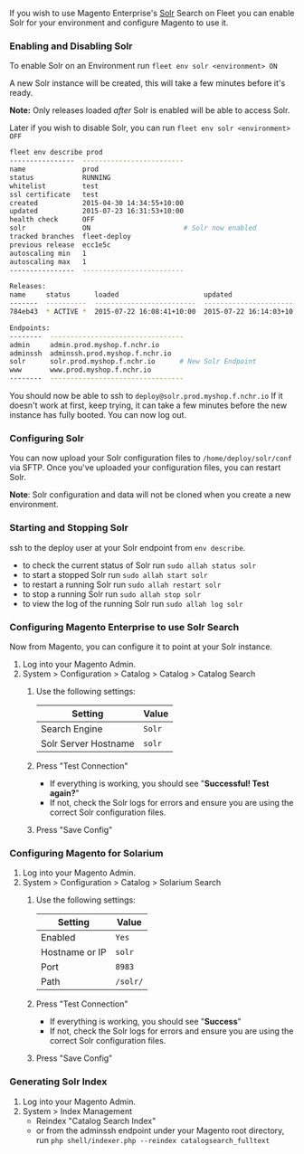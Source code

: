 If you wish to use Magento Enterprise's [Solr](http://lucene.apache.org/solr/) Search on Fleet
you can enable Solr for your environment and configure Magento to use it.

### Enabling and Disabling Solr

To enable Solr on an Environment run `fleet env solr <environment> ON`

A new Solr instance will be created, this will take
a few minutes before it's ready.

**Note:** Only releases loaded *after* Solr is enabled will be able to access
Solr.

Later if you wish to disable Solr, you can run `fleet env solr <environment> OFF`


```sh
fleet env describe prod
----------------  -------------------------
name              prod
status            RUNNING
whitelist         test
ssl certificate   test
created           2015-04-30 14:34:55+10:00
updated           2015-07-23 16:31:53+10:00
health check      OFF
solr              ON                       # Solr now enabled
tracked branches  fleet-deploy
previous release  ecc1e5c
autoscaling min   1
autoscaling max   1
----------------  -------------------------

Releases:
name     status      loaded                     updated                      frontends
-------  ----------  -------------------------  -------------------------  -----------
784eb43  * ACTIVE *  2015-07-22 16:08:41+10:00  2015-07-22 16:14:03+10:00            1

Endpoints:
--------  ---------------------------------
admin     admin.prod.myshop.f.nchr.io
adminssh  adminssh.prod.myshop.f.nchr.io
solr      solr.prod.myshop.f.nchr.io      # New Solr Endpoint
www       www.prod.myshop.f.nchr.io
--------  ---------------------------------
```

You should now be able to ssh to `deploy@solr.prod.myshop.f.nchr.io`
If it doesn't work at first, keep trying, it can take a few minutes before the new instance
has fully booted. You can now log out.

### Configuring Solr

You can now upload your Solr configuration files to `/home/deploy/solr/conf` via SFTP.
Once you've uploaded your configuration files, you can restart Solr.

**Note**: Solr configuration and data will not be cloned when you create a new environment.

### Starting and Stopping Solr

ssh to the deploy user at your Solr endpoint from `env describe`.

 * to check the current status of Solr run `sudo allah status solr`
 * to start a stopped Solr run `sudo allah start solr`
 * to restart a running Solr run `sudo allah restart solr`
 * to stop a running Solr run `sudo allah stop solr`
 * to view the log of the running Solr run `sudo allah log solr`

### Configuring Magento Enterprise to use Solr Search

Now from Magento, you can configure it to point at your Solr instance.

 1. Log into your Magento Admin.
 1. System > Configuration > Catalog > Catalog > Catalog Search
     1. Use the following settings:

        Setting              | Value
        -------              | -----
        Search Engine        | `Solr`
        Solr Server Hostname | `solr`

     1. Press "Test Connection"
        * If everything is working, you should see "**Successful! Test again?**"
        * If not, check the Solr logs for errors and ensure you are using the correct Solr configuration files.
     1. Press "Save Config"


### Configuring Magento for Solarium

 1. Log into your Magento Admin.
 1. System > Configuration > Catalog > Solarium Search
     1. Use the following settings:

        Setting        | Value
        -------        | -----
        Enabled        | `Yes`
        Hostname or IP | `solr`
        Port           | `8983`
        Path           | `/solr/`

     1. Press "Test Connection"
        * If everything is working, you should see "**Success**"
        * If not, check the Solr logs for errors and ensure you are using the correct Solr configuration files.
     1. Press "Save Config"

### Generating Solr Index
 1. Log into your Magento Admin.
 1. System > Index Management
     * Reindex "Catalog Search Index"
     * or from the adminssh endpoint under your Magento root directory, run `php shell/indexer.php --reindex catalogsearch_fulltext`
